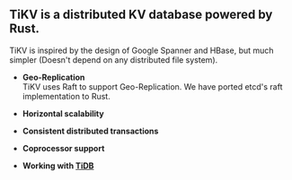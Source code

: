 ## TiKV is a distributed KV database powered by Rust.


TiKV is inspired by the design of Google Spanner and HBase, but much simpler (Doesn't depend on any distributed file system).

- __Geo-Replication__  
TiKV uses Raft to support Geo-Replication. We have ported etcd's raft implementation to Rust.


- __Horizontal scalability__  


- __Consistent distributed transactions__  


- __Coprocessor support__  


- __Working with [TiDB](https://github.com/pingcap/tidb)__  




